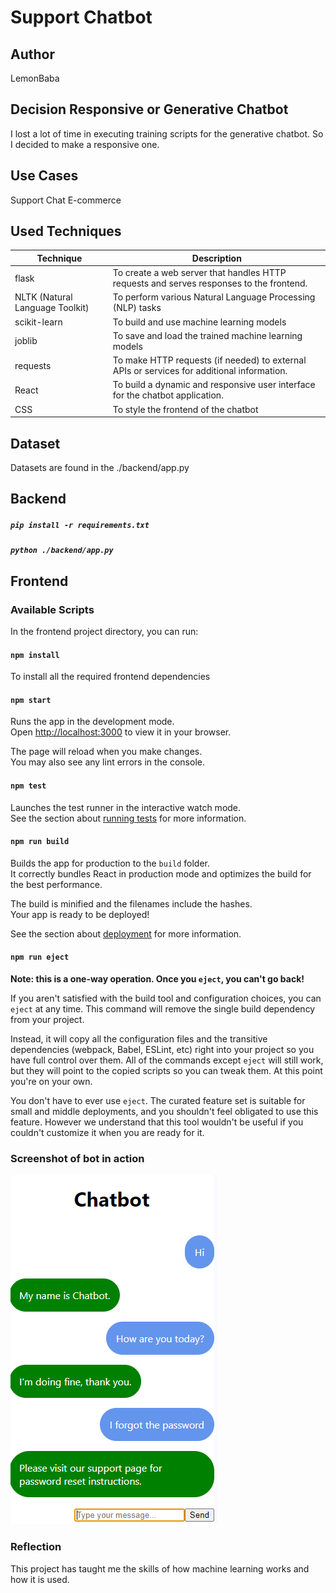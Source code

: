 # Support Chatbot

## Author
LemonBaba

## Decision Responsive or Generative Chatbot
I lost a lot of time in executing training scripts for the generative chatbot. So I decided to make a responsive one.

## Use Cases
Support Chat
E-commerce

## Used Techniques
| Technique                       | Description                                                                                |
|---------------------------------|--------------------------------------------------------------------------------------------|
| flask                           | To create a web server that handles HTTP requests and serves responses to the frontend.    |
| NLTK (Natural Language Toolkit) | To perform various Natural Language Processing (NLP) tasks                                 |
| scikit-learn                    | To build and use machine learning models                                                   |
| joblib                          | To save and load the trained machine learning models                                       |
| requests                        | To make HTTP requests (if needed) to external APIs or services for additional information. |
| React                           | To build a dynamic and responsive user interface for the chatbot application.              |
| CSS                             | To style the frontend of the chatbot                                                       |

## Dataset
Datasets are found in the ./backend/app.py

## Backend

##### `pip install -r requirements.txt`

##### `python ./backend/app.py`

## Frontend

### Available Scripts

In the frontend project directory, you can run:

#### `npm install`
To install all the required frontend dependencies

#### `npm start`

Runs the app in the development mode.\
Open [http://localhost:3000](http://localhost:3000) to view it in your browser.

The page will reload when you make changes.\
You may also see any lint errors in the console.

#### `npm test`

Launches the test runner in the interactive watch mode.\
See the section about [running tests](https://facebook.github.io/create-react-app/docs/running-tests) for more information.

#### `npm run build`

Builds the app for production to the `build` folder.\
It correctly bundles React in production mode and optimizes the build for the best performance.

The build is minified and the filenames include the hashes.\
Your app is ready to be deployed!

See the section about [deployment](https://facebook.github.io/create-react-app/docs/deployment) for more information.

#### `npm run eject`

**Note: this is a one-way operation. Once you `eject`, you can't go back!**

If you aren't satisfied with the build tool and configuration choices, you can `eject` at any time. This command will remove the single build dependency from your project.

Instead, it will copy all the configuration files and the transitive dependencies (webpack, Babel, ESLint, etc) right into your project so you have full control over them. All of the commands except `eject` will still work, but they will point to the copied scripts so you can tweak them. At this point you're on your own.

You don't have to ever use `eject`. The curated feature set is suitable for small and middle deployments, and you shouldn't feel obligated to use this feature. However we understand that this tool wouldn't be useful if you couldn't customize it when you are ready for it.

### Screenshot of bot in action
![img_1.png](img_1.png)

### Reflection
This project has taught me the skills of how machine learning works and how it is used.
